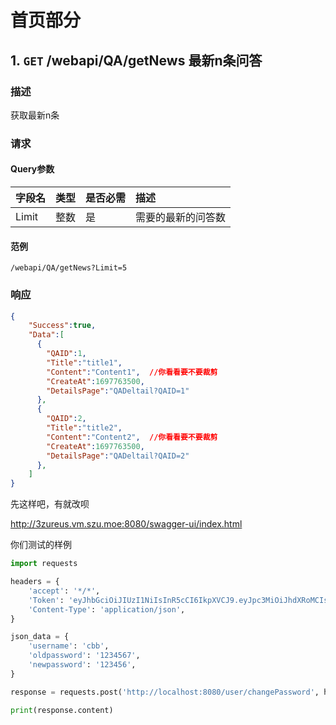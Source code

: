 # 首页部分

## 1. `GET` /webapi/QA/getNews 最新n条问答

### 描述

获取最新n条

### 请求

#### Query参数

| 字段名 | 类型 | 是否必需 | 描述               |
| :----- | :--- | :------- | :----------------- |
| Limit  | 整数 | 是       | 需要的最新的问答数 |

#### 范例

`/webapi/QA/getNews?Limit=5`

### 响应

```json
{
    "Success":true,
    "Data":[
      {
        "QAID":1,
        "Title":"title1",
        "Content":"Content1",  //你看看要不要裁剪
        "CreateAt":1697763500,
        "DetailsPage":"QADeltail?QAID=1"
      },
      {
        "QAID":2,
        "Title":"title2",
        "Content":"Content2",  //你看看要不要裁剪
        "CreateAt":1697763500,
        "DetailsPage":"QADeltail?QAID=2"
      },
    ]
}
```

先这样吧，有就改呗


http://3zureus.vm.szu.moe:8080/swagger-ui/index.html


你们测试的样例

```python
import requests

headers = {
    'accept': '*/*',
    'Token': 'eyJhbGciOiJIUzI1NiIsInR5cCI6IkpXVCJ9.eyJpc3MiOiJhdXRoMCIsInVzZXJuYW1lIjoiY2JiIiwidXNlcklEIjoxMSwiZXhwIjoxNzA0MDQ0NzgwfQ.TV6aqIMXf9wUFf-Nf4hMIwPBxtycu1Y1TWvXm_USXso',
    'Content-Type': 'application/json',
}

json_data = {
    'username': 'cbb',
    'oldpassword': '1234567',
    'newpassword': '123456',
}

response = requests.post('http://localhost:8080/user/changePassword', headers=headers, json=json_data)

print(response.content)

```